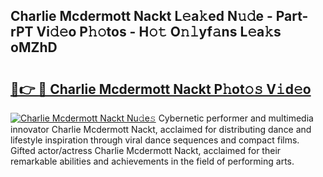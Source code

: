 ## Charlie Mcdermott Nackt L𝚎a𝚔ed N𝚞𝚍e - Part-rPT Vi𝚍𝚎o P𝚑𝚘tos - H𝚘𝚝 O𝚗𝚕yf𝚊ns L𝚎a𝚔s oMZhD

# <h2><a href="http://kf36cgc.oniu.top/?m=Charlie+Mcdermott+Nackt">🔗👉 🔴 Charlie Mcdermott Nackt P𝚑ot𝚘𝚜 V𝚒d𝚎o</a></h2>

[![Charlie Mcdermott Nackt Nu𝚍e𝚜](https://i.imgur.com/0qMVB7G.gif)](http://kf36cgc.oniu.top/?m=Charlie+Mcdermott+Nackt)
Cybernetic performer and multimedia innovator Charlie Mcdermott Nackt, acclaimed for distributing dance and lifestyle inspiration through viral dance sequences and compact films. Gifted actor/actress Charlie Mcdermott Nackt, acclaimed for their remarkable abilities and achievements in the field of performing arts.  
